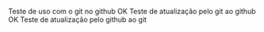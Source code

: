 Teste de uso com o git no github OK
Teste de atualização pelo git ao github OK
Teste de atualização pelo github ao git 
